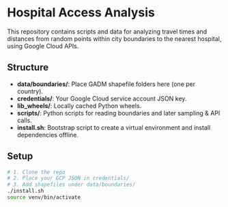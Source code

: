 # Hospital Access Analysis

This repository contains scripts and data for analyzing travel times and distances from random points within city boundaries to the nearest hospital, using Google Cloud APIs.

## Structure

- **data/boundaries/**: Place GADM shapefile folders here (one per country).
- **credentials/**: Your Google Cloud service account JSON key.
- **lib_wheels/**: Locally cached Python wheels.
- **scripts/**: Python scripts for reading boundaries and later sampling & API calls.
- **install.sh**: Bootstrap script to create a virtual environment and install dependencies offline.

## Setup

```bash
# 1. Clone the repo
# 2. Place your GCP JSON in credentials/
# 3. Add shapefiles under data/boundaries/
./install.sh
source venv/bin/activate
